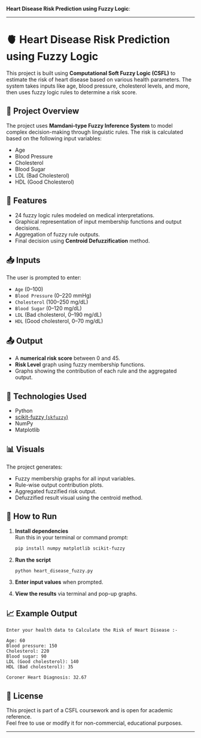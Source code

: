  **Heart Disease Risk Prediction using Fuzzy Logic**:

---

# 🫀 Heart Disease Risk Prediction using Fuzzy Logic

This project is built using **Computational Soft Fuzzy Logic (CSFL)** to estimate the risk of heart disease based on various health parameters. The system takes inputs like age, blood pressure, cholesterol levels, and more, then uses fuzzy logic rules to determine a risk score.

## 🧠 Project Overview

The project uses **Mamdani-type Fuzzy Inference System** to model complex decision-making through linguistic rules. The risk is calculated based on the following input variables:

- Age
- Blood Pressure
- Cholesterol
- Blood Sugar
- LDL (Bad Cholesterol)
- HDL (Good Cholesterol)

## 🧮 Features

- 24 fuzzy logic rules modeled on medical interpretations.
- Graphical representation of input membership functions and output decisions.
- Aggregation of fuzzy rule outputs.
- Final decision using **Centroid Defuzzification** method.

## 📥 Inputs

The user is prompted to enter:
- `Age` (0–100)
- `Blood Pressure` (0–220 mmHg)
- `Cholesterol` (100–250 mg/dL)
- `Blood Sugar` (0–120 mg/dL)
- `LDL` (Bad cholesterol, 0–190 mg/dL)
- `HDL` (Good cholesterol, 0–70 mg/dL)

## 📤 Output

- A **numerical risk score** between 0 and 45.
- **Risk Level** graph using fuzzy membership functions.
- Graphs showing the contribution of each rule and the aggregated output.

## 🧰 Technologies Used

- Python
- [scikit-fuzzy (`skfuzzy`)](https://github.com/scikit-fuzzy/scikit-fuzzy)
- NumPy
- Matplotlib

## 📊 Visuals

The project generates:
- Fuzzy membership graphs for all input variables.
- Rule-wise output contribution plots.
- Aggregated fuzzified risk output.
- Defuzzified result visual using the centroid method.

## 🚀 How to Run

1. **Install dependencies**  
   Run this in your terminal or command prompt:
   ```bash
   pip install numpy matplotlib scikit-fuzzy
   ```

2. **Run the script**
   ```bash
   python heart_disease_fuzzy.py
   ```

3. **Enter input values** when prompted.

4. **View the results** via terminal and pop-up graphs.

## 📈 Example Output

```text
Enter your health data to Calculate the Risk of Heart Disease :-

Age: 60
Blood pressure: 150
Cholesterol: 220
Blood sugar: 90
LDL (Good cholesterol): 140
HDL (Bad cholesterol): 35

Coroner Heart Diagnosis: 32.67
```

## 📄 License

This project is part of a CSFL coursework and is open for academic reference.  
Feel free to use or modify it for non-commercial, educational purposes.

---
